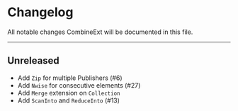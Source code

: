 # Changelog
All notable changes CombineExt will be documented in this file.

---

## Unreleased

* Add `Zip` for multiple Publishers (#6)
* Add `Nwise` for consecutive elements (#27)
* Add `Merge` extension on `Collection`
* Add `ScanInto` and `ReduceInto` (#13)
